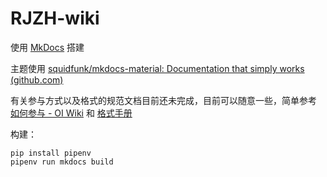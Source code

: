 # RJZH-wiki

使用 [MkDocs](https://www.mkdocs.org/) 搭建

主题使用 [squidfunk/mkdocs-material: Documentation that simply works (github.com)](https://github.com/squidfunk/mkdocs-material)

有关参与方式以及格式的规范文档目前还未完成，目前可以随意一些，简单参考 [如何参与 - OI Wiki](https://oi-wiki.org/intro/htc/)
和 [格式手册](https://oi-wiki.org/intro/format/)

构建：

```shell
pip install pipenv
pipenv run mkdocs build
```
